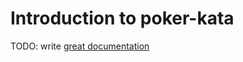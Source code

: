 # Introduction to poker-kata

TODO: write [great documentation](http://jacobian.org/writing/what-to-write/)
